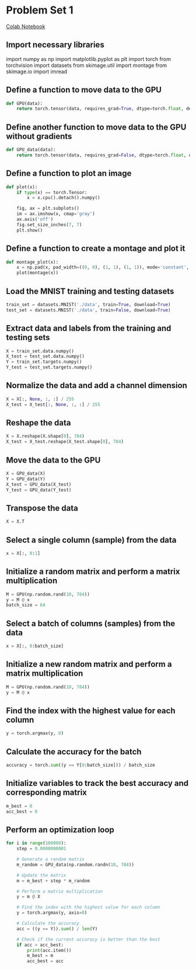 # Problem Set 1
[Colab Notebook](https://colab.research.google.com/drive/1uopl_1hSQJcePGaWwynvVacFIRyKJQ4o?usp=sharing)

## Import necessary libraries
import numpy as np
import matplotlib.pyplot as plt
import torch
from torchvision import datasets
from skimage.util import montage
from skimage.io import imread

## Define a function to move data to the GPU
``` python
def GPU(data):
    return torch.tensor(data, requires_grad=True, dtype=torch.float, device=torch.device('cuda'))
```
## Define another function to move data to the GPU without gradients
``` python
def GPU_data(data):
    return torch.tensor(data, requires_grad=False, dtype=torch.float, device=torch.device('cuda'))
```
## Define a function to plot an image
```python
def plot(x):
    if type(x) == torch.Tensor:
        x = x.cpu().detach().numpy()

    fig, ax = plt.subplots()
    im = ax.imshow(x, cmap='gray')
    ax.axis('off')
    fig.set_size_inches(7, 7)
    plt.show()
```
## Define a function to create a montage and plot it
``` python
def montage_plot(x):
    x = np.pad(x, pad_width=((0, 0), (1, 1), (1, 1)), mode='constant', constant_values=0)
    plot(montage(x))
```
## Load the MNIST training and testing datasets
``` python
train_set = datasets.MNIST('./data', train=True, download=True)
test_set = datasets.MNIST('./data', train=False, download=True)
```
## Extract data and labels from the training and testing sets
``` python
X = train_set.data.numpy()
X_test = test_set.data.numpy()
Y = train_set.targets.numpy()
Y_test = test_set.targets.numpy()
```
## Normalize the data and add a channel dimension
``` python
X = X[:, None, :, :] / 255
X_test = X_test[:, None, :, :] / 255
```
## Reshape the data
``` python
X = X.reshape(X.shape[0], 784)
X_test = X_test.reshape(X_test.shape[0], 784)
```
## Move the data to the GPU
``` python
X = GPU_data(X)
Y = GPU_data(Y)
X_test = GPU_data(X_test)
Y_test = GPU_data(Y_test)
```
## Transpose the data
``` python
X = X.T
```
## Select a single column (sample) from the data
``` python
x = X[:, 0:1]
```
## Initialize a random matrix and perform a matrix multiplication
``` python
M = GPU(np.random.rand(10, 784))
y = M @ x
batch_size = 64
```
## Select a batch of columns (samples) from the data
``` python
x = X[:, 0:batch_size]
```
## Initialize a new random matrix and perform a matrix multiplication
``` python
M = GPU(np.random.rand(10, 784))
y = M @ x
```
## Find the index with the highest value for each column
``` python
y = torch.argmax(y, 0)
```
## Calculate the accuracy for the batch
``` python
accuracy = torch.sum((y == Y[0:batch_size])) / batch_size
```
## Initialize variables to track the best accuracy and corresponding matrix
``` python
m_best = 0
acc_best = 0
```
## Perform an optimization loop
``` python
for i in range(100000):
    step = 0.0000000001

    # Generate a random matrix
    m_random = GPU_data(np.random.randn(10, 784))

    # Update the matrix
    m = m_best + step * m_random

    # Perform a matrix multiplication
    y = m @ X

    # Find the index with the highest value for each column
    y = torch.argmax(y, axis=0)

    # Calculate the accuracy
    acc = ((y == Y)).sum() / len(Y)

    # Check if the current accuracy is better than the best
    if acc > acc_best:
        print(acc.item())
        m_best = m
        acc_best = acc
```
